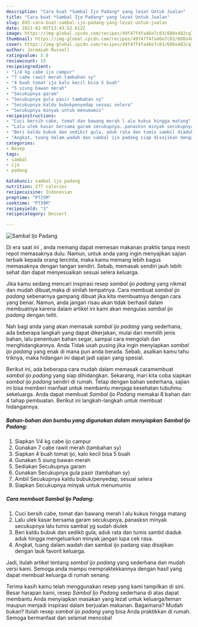 ```yaml
---
description: "Cara buat *Sambal Ijo Padang* yang lezat Untuk Jualan"
title: "Cara buat *Sambal Ijo Padang* yang lezat Untuk Jualan"
slug: 693-cara-buat-sambal-ijo-padang-yang-lezat-untuk-jualan
date: 2021-01-05T13:43:52.612Z
image: https://img-global.cpcdn.com/recipes/49f47f4fa46e7c03/680x482cq70/sambal-ijo-padang-foto-resep-utama.jpg
thumbnail: https://img-global.cpcdn.com/recipes/49f47f4fa46e7c03/680x482cq70/sambal-ijo-padang-foto-resep-utama.jpg
cover: https://img-global.cpcdn.com/recipes/49f47f4fa46e7c03/680x482cq70/sambal-ijo-padang-foto-resep-utama.jpg
author: Jeremiah Russell
ratingvalue: 3.8
reviewcount: 15
recipeingredient:
- "1/4 kg cabe ijo campur"
- "7 cabe rawit merah tambahan sy"
- "4 buah tomat ijo kalo kecil bisa 5 buah"
- "5 siung bawan merah"
- "Secukupnya garam"
- "Secukupnya gula pasir tambahan sy"
- "Secukupnya kaldu bubukpenyedap sesuai selera"
- "Secukupnya minyak untuk menumumis"
recipeinstructions:
- "Cuci bersih cabe, tomat dan bawang merah l alu kukus hingga matang"
- "Lalu ulek kasar bersama garam secukupnya..panasksn minyak secukupnya lalu tumis sambal yg sudah diulek"
- "Beri kaldu bubuk dan sedikit gula, aduk rata dan tumis sambil diaduk aduk hingga mengeluarkan minyak jangan lupa cek rasa."
- "Angkat, tuang dalam.wadah dan sambal ijo padang siap disajikan dengan lauk favorit keluarga."
categories:
- Resep
tags:
- sambal
- ijo
- padang

katakunci: sambal ijo padang 
nutrition: 277 calories
recipecuisine: Indonesian
preptime: "PT25M"
cooktime: "PT39M"
recipeyield: "3"
recipecategory: Dessert

---
```



![*Sambal Ijo Padang*](https://img-global.cpcdn.com/recipes/49f47f4fa46e7c03/680x482cq70/sambal-ijo-padang-foto-resep-utama.jpg)

Di era  saat ini , anda memang dapat memesan makanan praktis tanpa mesti repot memasaknya dulu. Namun, untuk anda yang ingin menyajikan sajian terbaik kepada orang tercinta, maka kamu memang lebih bagus memasaknya dengan tangan sendiri. Sebab, memasak sendiri jauh lebih sehat dan dapat menyesuaikan sesuai selera keluarga.

Jika kamu sedang mencari inspirasi resep *sambal ijo padang* yang nikmat dan mudah dibuat,maka di sinilah tempatnya. Cara membuat *sambal ijo padang*  sebenarnya gampang dibuat jika kita membuatnya dengan cara yang benar. Namun, anda jangan risau akan tidak berhasil dalam membuatnya 
karena dalam artikel ini kami akan mengulas *sambal ijo padang* dengan teliti.  



Nah bagi anda yang akan memasak *sambal ijo padang* yang sederhana, ada beberapa langkah yang dapat dikerjakan, mulai dari memilih jenis bahan, lalu penentuan bahan segar, sampai cara mengolah dan menghidangkannya. Anda Tidak usah pusing jika ingin menyiapkan *sambal ijo padang* yang enak di mana pun anda berada. Sebab, asalkan kamu  tahu triknya, maka hidangan ini dapat jadi sajian yang spesial.

Berikut ini, ada beberapa cara mudah dalam memasak caramembuat *sambal ijo padang* yang siap dihidangkan. Sekarang, mari kita coba siapkan *sambal ijo padang* sendiri di rumah. Tetap dengan bahan sederhana, sajian ini bisa memberi manfaat untuk membantu menjaga kesehatan tubuhmu sekeluarga. Anda dapat membuat *Sambal Ijo Padang* memakai 8 bahan dan 4 tahap pembuatan. Berikut ini langkah-langkah untuk membuat hidangannya.

<!--inarticleads1-->

##### Bahan-bahan dan bumbu yang digunakan dalam menyiapkan *Sambal Ijo Padang*:

1. Siapkan 1/4 kg cabe ijo campur
1. Gunakan 7 cabe rawit merah (tambahan sy)
1. Siapkan 4 buah tomat ijo, kalo kecil bisa 5 buah
1. Gunakan 5 siung bawan merah
1. Sediakan Secukupnya garam
1. Gunakan Secukupnya gula pasir (tambahan sy)
1. Ambil Secukupnya kaldu bubuk/penyedap, sesuai selera
1. Siapkan Secukupnya minyak untuk menumumis




<!--inarticleads2-->

##### Cara membuat *Sambal Ijo Padang*:

1. Cuci bersih cabe, tomat dan bawang merah l alu kukus hingga matang
1. Lalu ulek kasar bersama garam secukupnya..panasksn minyak secukupnya lalu tumis sambal yg sudah diulek
1. Beri kaldu bubuk dan sedikit gula, aduk rata dan tumis sambil diaduk aduk hingga mengeluarkan minyak jangan lupa cek rasa.
1. Angkat, tuang dalam.wadah dan sambal ijo padang siap disajikan dengan lauk favorit keluarga.




Jadi, itulah artikel tentang  *sambal ijo padang*  yang sederhana dan mudah versi kami. Semoga anda mampu mempraktekkannya dengan hasil yang dapat membuat keluarga di rumah senang. 

Terima kasih kamu telah menggunakan resep yang kami tampilkan di sini. Besar harapan kami, resep  *Sambal Ijo Padang* sederhana di atas dapat membantu Anda menyiapkan masakan yang lezat untuk keluarga/teman maupun menjadi inspirasi dalam berjualan makanan. Bagaimana? Mudah bukan? Itulah resep *sambal ijo padang* yang bisa Anda praktikkan di rumah. Semoga bermanfaat dan selamat mencoba!

